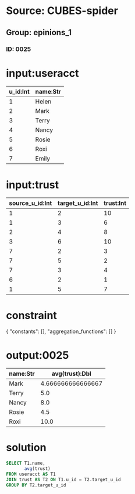 # Source: CUBES-spider
## Group: epinions_1
### ID: 0025

# input:useracct

| u_id:Int | name:Str |
|---|---|
| 1 | Helen |
| 2 | Mark |
| 3 | Terry |
| 4 | Nancy |
| 5 | Rosie |
| 6 | Roxi |
| 7 | Emily |

# input:trust

| source_u_id:Int | target_u_id:Int | trust:Int |
|---|---|---|
| 1 | 2 | 10 |
| 1 | 3 | 6 |
| 2 | 4 | 8 |
| 3 | 6 | 10 |
| 7 | 2 | 3 |
| 7 | 5 | 2 |
| 7 | 3 | 4 |
| 6 | 2 | 1 |
| 1 | 5 | 7 |

# constraint

{
  "constants": [],
  "aggregation_functions": []
}

# output:0025

| name:Str | avg(trust):Dbl |
|---|---|
| Mark | 4.666666666666667 |
| Terry | 5.0 |
| Nancy | 8.0 |
| Rosie | 4.5 |
| Roxi | 10.0 |

# solution

```sql
SELECT T1.name,
       avg(trust)
FROM useracct AS T1
JOIN trust AS T2 ON T1.u_id = T2.target_u_id
GROUP BY T2.target_u_id
```
